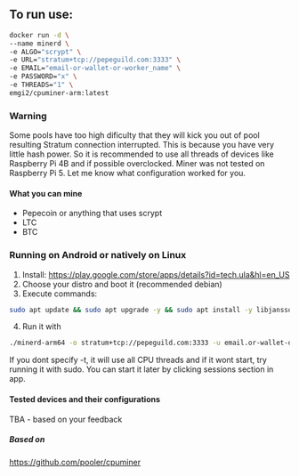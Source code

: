 ## To run use:
```bash
docker run -d \
--name minerd \
-e ALGO="scrypt" \
-e URL="stratum+tcp://pepeguild.com:3333" \
-e EMAIL="email-or-wallet-or-worker_name" \
-e PASSWORD="x" \
-e THREADS="1" \
emgi2/cpuminer-arm:latest
```
### Warning
Some pools have too high dificulty that they will kick you out of pool resulting Stratum connection interrupted. This is because you have very little hash power. So it is recommended to use all threads of devices like Raspberry Pi 4B and if possible overclocked. Miner was not tested on Raspberry Pi 5. Let me know what configuration worked for you.
#### What you can mine
- Pepecoin or anything that uses scrypt
- LTC
- BTC
### Running on Android or natively on Linux
1. Install: https://play.google.com/store/apps/details?id=tech.ula&hl=en_US
2. Choose your distro and boot it (recommended debian)
3. Execute commands:
```bash
sudo apt update && sudo apt upgrade -y && sudo apt install -y libjansson4 wget && wget --no-check-certificate https://github.com/marek-guran/cpuminer-arm/releases/download/1.0.1/minerd-arm64 && chmod 777 minerd-arm64
```
4. Run it with
```bash
./minerd-arm64 -o stratum+tcp://pepeguild.com:3333 -u email.or-wallet-or-worker_name -p anything -t 1
```
If you dont specify -t, it will use all CPU threads and if it wont start, try running it with sudo. You can start it later by clicking sessions section in app.
#### Tested devices and their configurations
TBA - based on your feedback
##### Based on
https://github.com/pooler/cpuminer

